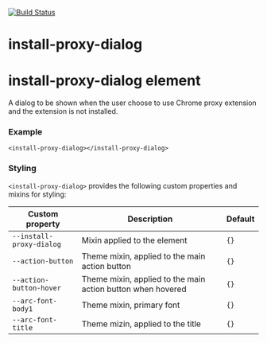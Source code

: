 [![Build Status](https://travis-ci.org/advanced-rest-client/install-proxy-dialog.svg?branch=stage)](https://travis-ci.org/advanced-rest-client/install-proxy-dialog)  

# install-proxy-dialog

# install-proxy-dialog element

A dialog to be shown when the user choose to use Chrome proxy extension
and the extension is not installed.

### Example
```
<install-proxy-dialog></install-proxy-dialog>
```

### Styling
`<install-proxy-dialog>` provides the following custom properties and mixins for styling:

Custom property | Description | Default
----------------|-------------|----------
`--install-proxy-dialog` | Mixin applied to the element | `{}`
`--action-button` | Theme mixin, applied to the main action button | `{}`
`--action-button-hover` | Theme mixin, applied to the main action button when hovered | `{}`
`--arc-font-body1` | Theme mixin, primary font | `{}`
`--arc-font-title` | Theme mizin, applied to the title | `{}`

